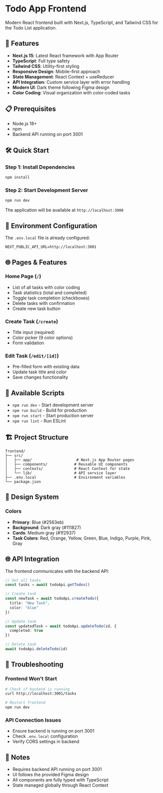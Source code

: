 # Todo App Frontend

Modern React frontend built with Next.js, TypeScript, and Tailwind CSS for the Todo List application.

## 🚀 Features

- **Next.js 15**: Latest React framework with App Router
- **TypeScript**: Full type safety
- **Tailwind CSS**: Utility-first styling
- **Responsive Design**: Mobile-first approach
- **State Management**: React Context + useReducer
- **API Integration**: Custom service layer with error handling
- **Modern UI**: Dark theme following Figma design
- **Color Coding**: Visual organization with color-coded tasks

## 📋 Prerequisites

- Node.js 18+
- npm
- Backend API running on port 3001

## 🛠️ Quick Start

### **Step 1: Install Dependencies**
```bash
npm install
```

### **Step 2: Start Development Server**
```bash
npm run dev
```

The application will be available at `http://localhost:3000`

## 🔧 Environment Configuration

The `.env.local` file is already configured:
```env
NEXT_PUBLIC_API_URL=http://localhost:3001
```

## 🌐 Pages & Features

### **Home Page (`/`)**
- List of all tasks with color coding
- Task statistics (total and completed)
- Toggle task completion (checkboxes)
- Delete tasks with confirmation
- Create new task button

### **Create Task (`/create`)**
- Title input (required)
- Color picker (9 color options)
- Form validation

### **Edit Task (`/edit/[id]`)**
- Pre-filled form with existing data
- Update task title and color
- Save changes functionality

## 🔧 Available Scripts

- `npm run dev` - Start development server
- `npm run build` - Build for production
- `npm run start` - Start production server
- `npm run lint` - Run ESLint

## 🏗️ Project Structure

```
frontend/
├── src/
│   ├── app/                    # Next.js App Router pages
│   ├── components/            # Reusable UI components
│   ├── contexts/              # React Context for state
│   └── lib/                   # API service layer
├── .env.local                 # Environment variables
└── package.json
```

## 🎨 Design System

### Colors
- **Primary**: Blue (#2563eb)
- **Background**: Dark gray (#111827)
- **Cards**: Medium gray (#1f2937)
- **Task Colors**: Red, Orange, Yellow, Green, Blue, Indigo, Purple, Pink, Gray

## 🌐 API Integration

The frontend communicates with the backend API:

```typescript
// Get all tasks
const tasks = await todoApi.getTodos()

// Create task
const newTask = await todoApi.createTodo({
  title: "New Task",
  color: "blue"
})

// Update task
const updatedTask = await todoApi.updateTodo(id, {
  completed: true
})

// Delete task
await todoApi.deleteTodo(id)
```

## 🚨 Troubleshooting

### Frontend Won't Start
```bash
# Check if backend is running
curl http://localhost:3001/tasks

# Restart frontend
npm run dev
```

### API Connection Issues
- Ensure backend is running on port 3001
- Check `.env.local` configuration
- Verify CORS settings in backend

## 📝 Notes

- Requires backend API running on port 3001
- UI follows the provided Figma design
- All components are fully typed with TypeScript
- State managed globally through React Context

